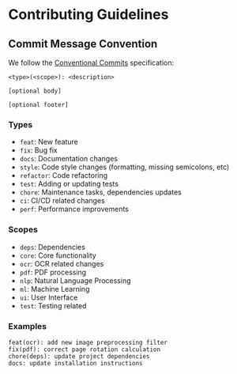# Contributing Guidelines

## Commit Message Convention

We follow the [Conventional Commits](https://www.conventionalcommits.org/) specification:

```
<type>(<scope>): <description>

[optional body]

[optional footer]
```

### Types
- `feat`: New feature
- `fix`: Bug fix
- `docs`: Documentation changes
- `style`: Code style changes (formatting, missing semicolons, etc)
- `refactor`: Code refactoring
- `test`: Adding or updating tests
- `chore`: Maintenance tasks, dependencies updates
- `ci`: CI/CD related changes
- `perf`: Performance improvements

### Scopes
- `deps`: Dependencies
- `core`: Core functionality
- `ocr`: OCR related changes
- `pdf`: PDF processing
- `nlp`: Natural Language Processing
- `ml`: Machine Learning
- `ui`: User Interface
- `test`: Testing related

### Examples
```
feat(ocr): add new image preprocessing filter
fix(pdf): correct page rotation calculation
chore(deps): update project dependencies
docs: update installation instructions
```
